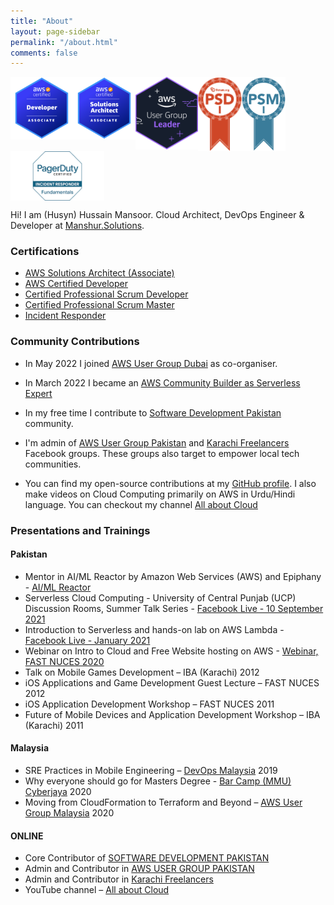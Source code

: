 ```yaml
---
title: "About"
layout: page-sidebar
permalink: "/about.html"
comments: false
---
```


<img src="assets/images/badges/da.png"
     alt="AWS Developer Associate Badge"
     style="float: left;" width="100px" />

<img src="assets/images/badges/saa.png"
     alt="AWS Solutions Architect Associate Badge"
     style="float: left;"  width="100px" />

<img src="assets/images/badges/ugl.png"
     alt="AWS User Group Leader (Dubai)"
     style="float: left;"  width="100px" />

<img src="assets/images/badges/psd.png"
     alt="Professional Scrum Developer"
     style="float: left;"  width="70px" />

<img src="assets/images/badges/psm.png"
     alt="Professional Scrum Master"
     style="float: left;"  width="70px" />

<img src="assets/images/badges/pd_ic.png"
     alt="PagerDuty Incident Responder"
     style="float: left;" width="150px"/>

<br clear="left"/>

Hi! I am (Husyn) Hussain Mansoor. Cloud Architect, DevOps Engineer & Developer at [Manshur.Solutions](https://manshur.solutions).

### Certifications

- [AWS Solutions Architect (Associate)](https://www.youracclaim.com/badges/9b211ff6-ec61-46ca-a372-5cefe1b7a453) 
- [AWS Certified Developer](https://www.youracclaim.com/badges/ba6fa512-60a2-4135-875d-db330818e44e)
- [Certified Professional Scrum Developer](https://www.scrum.org/certificates/398038)
- [Certified Professional Scrum Master](https://www.scrum.org/certificates/308171)
- [Incident Responder](https://verify.skilljar.com/c/5k5t9egcvxqa)

### Community Contributions

- In May 2022 I joined [AWS User Group Dubai](https://meetu.ps/c/2GXCh/6g00F/d) as co-organiser.

- In March 2022 I became an [AWS Community Builder as Serverless Expert](https://aws.amazon.com/developer/community/community-builders/community-builders-directory/?cb-cards.q=hussain%2Bmansoor)

- In my free time I contribute to [Software Development Pakistan](http://softdevpk.com) community.

- I'm admin of [AWS User Group Pakistan](https://www.facebook.com/groups/awsugpk) and [Karachi Freelancers](https://www.facebook.com/groups/karachifreelancers) Facebook groups. These groups also target to empower local tech communities. 

- You can find my open-source contributions at my [GitHub profile](http://github.com/husyn/). I also make videos on Cloud Computing primarily on AWS in Urdu/Hindi language. You can checkout my channel [All about Cloud](https://www.youtube.com/channel/UCQnAN556-_JeXfiQi9SgN_g)

### Presentations and Trainings

#### Pakistan

- Mentor in AI/ML Reactor by Amazon Web Services (AWS) and Epiphany - [AI/ML Reactor](https://epiphany.com.pk/ai-ml-reactor/)
- Serverless Cloud Computing - University of Central Punjab (UCP) Discussion Rooms, Summer Talk Series - [Facebook Live - 10 September 2021](https://www.facebook.com/ieeeucpsb/videos/564529721659554)
- Introduction to Serverless and hands-on lab on AWS Lambda - [Facebook Live - January 2021](https://www.facebook.com/events/168729428369834/)
- Webinar on Intro to Cloud and Free Website hosting on AWS - [Webinar, FAST NUCES 2020](https://www.facebook.com/FASTNUCESKHI/photos/pcb.3745980845517140/3745980618850496)
-	Talk on Mobile Games Development – IBA (Karachi) 2012
-	iOS Applications and Game Development Guest Lecture – FAST NUCES 2012
- iOS Application Development Workshop – FAST NUCES 2011
-	Future of Mobile Devices and Application Development Workshop – IBA (Karachi) 2011

#### Malaysia

-	SRE Practices in Mobile Engineering – [DevOps Malaysia](https://www.meetup.com/DevOpsMalaysia/events/265462658/) 2019
-	Why everyone should go for Masters Degree - [Bar Camp (MMU) Cyberjaya](https://barcampcyberjaya.org) 2020
-	Moving from CloudFormation to Terraform and Beyond – [AWS User Group Malaysia](https://www.meetup.com/AWSUGMY/events/272642576/) 2020

#### ONLINE

-	Core Contributor of [SOFTWARE DEVELOPMENT PAKISTAN](https://softdevpk.com)
-	Admin and Contributor in [AWS USER GROUP PAKISTAN](https://www.facebook.com/groups/AWSUGPK)
-	Admin and Contributor in [Karachi Freelancers](https://www.facebook.com/groups/Karachifreelancers)
-	YouTube channel – [All about Cloud](https://www.youtube.com/channel/UCQnAN556-_JeXfiQi9SgN_g)


[aws-usergroup-malaysia]: https://www.meetup.com/AWSUGMY/events/272642576/
[awsug-malaysia-video]: https://www.youtube.com/watch?v=fiG1iC7D4ow
[devops-malaysia]: https://www.meetup.com/DevOpsMalaysia/events/265462658/

